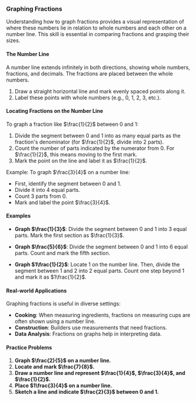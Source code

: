 ### Graphing Fractions

Understanding how to graph fractions provides a visual representation of where these numbers lie in relation to whole numbers and each other on a number line. This skill is essential in comparing fractions and grasping their sizes.

#### The Number Line

A number line extends infinitely in both directions, showing whole numbers, fractions, and decimals. The fractions are placed between the whole numbers.

1. Draw a straight horizontal line and mark evenly spaced points along it.
2. Label these points with whole numbers (e.g., 0, 1, 2, 3, etc.).

#### Locating Fractions on the Number Line

To graph a fraction like $\frac{1}{2}$ between 0 and 1:

1. Divide the segment between 0 and 1 into as many equal parts as the fraction's denominator (for $\frac{1}{2}$, divide into 2 parts).
2. Count the number of parts indicated by the numerator from 0. For $\frac{1}{2}$, this means moving to the first mark.
3. Mark the point on the line and label it as $\frac{1}{2}$.

Example: To graph $\frac{3}{4}$ on a number line:

- First, identify the segment between 0 and 1.
- Divide it into 4 equal parts.
- Count 3 parts from 0.
- Mark and label the point $\frac{3}{4}$.

#### Examples

- **Graph $\frac{1}{3}$**: Divide the segment between 0 and 1 into 3 equal parts. Mark the first section as $\frac{1}{3}$.

- **Graph $\frac{5}{6}$**: Divide the segment between 0 and 1 into 6 equal parts. Count and mark the fifth section.

- **Graph $1\frac{1}{2}$**: Locate 1 on the number line. Then, divide the segment between 1 and 2 into 2 equal parts. Count one step beyond 1 and mark it as $1\frac{1}{2}$.

#### Real-world Applications

Graphing fractions is useful in diverse settings:

- **Cooking**: When measuring ingredients, fractions on measuring cups are often shown using a number line.
- **Construction**: Builders use measurements that need fractions.
- **Data Analysis**: Fractions on graphs help in interpreting data.

#### Practice Problems

1. **Graph $\frac{2}{5}$ on a number line.**
2. **Locate and mark $\frac{7}{8}$.**
3. **Draw a number line and represent $\frac{1}{4}$, $\frac{3}{4}$, and $\frac{1}{2}$.**
4. **Place $1\frac{3}{4}$ on a number line.**
5. **Sketch a line and indicate $\frac{2}{3}$ between 0 and 1.**